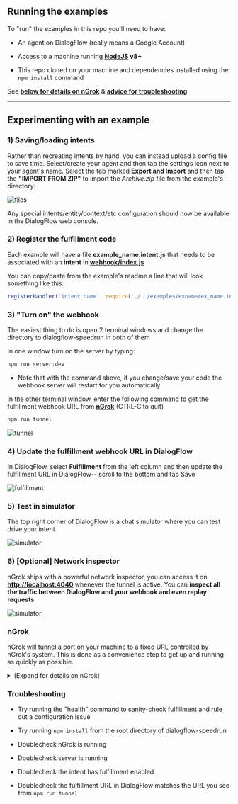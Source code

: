 ## Running the examples

To "run" the examples in this repo you'll need to have:

- An agent on DialogFlow (really means a Google Account)

- Access to a machine running **[NodeJS](https://nodejs.org/en/download/) v8+**

- This repo cloned on your machine and dependencies installed using the ```npm install``` command

See **[below for details on nGrok](#nGrok)** & **[advice for troubleshooting](#Troubleshooting)**



----

## Experimenting with an example

### 1) Saving/loading intents

Rather than recreating intents by hand, you can instead upload a config file to save time. Select/create your agent and then tap the settings icon next to your agent's name. Select the tab marked **Export and Import** and then tap the **"IMPORT FROM ZIP"** to import the *Archive.zip* file from the example's directory:

![files](../assets/import.gif)

Any special intents/entity/context/etc configuration should now be available in the DialogFlow web console.

### 2) Register the fulfillment code

Each example will have a file **example_name.intent.js** that needs to be associated with an **intent** in **[webhook/index.js](./../webhook/index.js)**

You can copy/paste from the example's readme a line that will look something like this:

```js
registerHandler('intent name', require('./../examples/exname/ex_name.intent.js'));
```

### 3) "Turn on" the webhook

The easiest thing to do is open 2 terminal windows and change the directory to dialogflow-speedrun in both of them

In one window turn on the server by typing:

```sh
npm run server:dev
```

* Note that with the command above, if you change/save your code the webhook server will restart for you automatically

In the other terminal window, enter the following command to get the fulfillment webhook URL from **[nGrok](#nGrok)** (CTRL-C to quit)

```sh
npm run tunnel
```

![tunnel](../assets/boot_tunnel.gif)


### 4) Update the fulfillment webhook URL in DialogFlow

In DialogFlow, select **Fulfillment** from the left column and then update the fulfillment URL in DialogFlow-- scroll to the bottom and tap Save

![fulfillment](../assets/fulfillment.gif)

### 5) Test in simulator

The top right corner of DialogFlow is a chat simulator where you can test drive your intent

![simulator](../assets/simulator.gif)

### 6) [Optional] Network inspector

nGrok ships with a powerful network inspector, you can access it on **[http://localhost:4040](http://localhost:4040)** whenever the tunnel is active. You can **inspect all the traffic between DialogFlow and your webhook and even replay requests**

![simulator](../assets/inspector.png)

### nGrok

nGrok will tunnel a port on your machine to a fixed URL controlled by nGrok's system. This is done as a convenience step to get up and running as quickly as possible. 

<details><summary>(Expand for details on nGrok)</summary>
<p>
nGrok was developed by Alan Shreeve as a way to learn Go. What it does is open a secure tunnel to nGrok's system so external services (like DialogFlow's webhook system) can access resources on your local machine as if they were deployed on the public internet. This can make developing fulfillment webhooks insanely convenient when strating out.

While it's really simple/fast to get up and running with a webhook, the unfortunate part is that every time you shut down/restart nGrok you will need to update your Fulfillment URL in DialogFlow. A good rule of thumb: if nGrok isn't running, that also means your webhook isn't running.

This repo uses an **[npm package](https://www.npmjs.com/package/ngrok)** which instruments on top of nGrok and will append the endpoint specified in **[config.js](../config.js)**

nGrok also comes with a network inspector available on localhost:4040

If you suspect security when using nGrok is a non-trivial source of risk, please see https://ngrok.com/docs for more information

</p>
</details>


### Troubleshooting

- Try running the "health" command to sanity-check fulfillment and rule out a configuration issue

- Try running ```npm install``` from the root directory of dialogflow-speedrun

- Doublecheck nGrok is running

- Doublecheck server is running

- Doublecheck the intent has fulfillment enabled

- Doublecheck the fulfillment URL in DialogFlow matches the URL you see from ```npm run tunnel```






